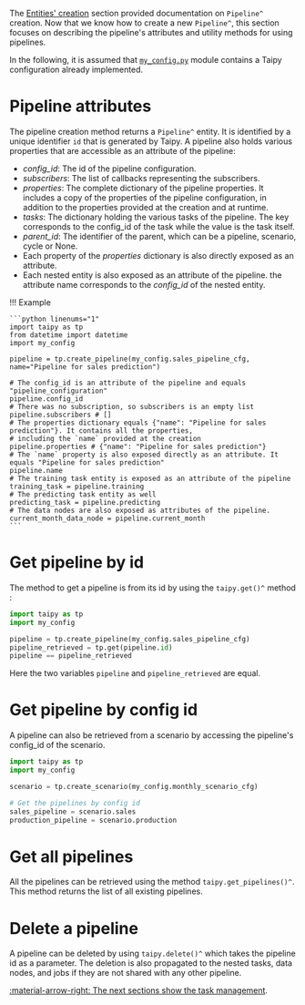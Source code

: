 The [Entities' creation](scenario-creation.md) section provided documentation on `Pipeline^` creation. Now that we know
how to create a new `Pipeline^`, this section focuses on describing the pipeline's attributes and utility methods for
using pipelines.

In the following, it is assumed that [`my_config.py`](../my_config.py) module contains a Taipy configuration
already implemented.

# Pipeline attributes

The pipeline creation method returns a `Pipeline^` entity. It is identified by a unique identifier `id` that
is generated by Taipy. A pipeline also holds various properties that are accessible as an attribute of the pipeline:

- _config_id_: The id of the pipeline configuration.
- _subscribers_: The list of callbacks representing the subscribers.
- _properties_: The complete dictionary of the pipeline properties. It includes a copy of the properties of
  the pipeline configuration, in addition to the properties provided at the creation and at runtime.
- _tasks_: The dictionary holding the various tasks of the pipeline. The key corresponds to the config_id of the
  task while the value is the task itself.
- _parent_id_: The identifier of the parent, which can be a pipeline, scenario, cycle or None.
- Each property of the _properties_ dictionary is also directly exposed as an attribute.
- Each nested entity is also exposed as an attribute of the pipeline. the attribute name corresponds to the
  *config_id* of the nested entity.

!!! Example

    ```python linenums="1"
    import taipy as tp
    from datetime import datetime
    import my_config

    pipeline = tp.create_pipeline(my_config.sales_pipeline_cfg, name="Pipeline for sales prediction")

    # The config_id is an attribute of the pipeline and equals "pipeline_configuration"
    pipeline.config_id
    # There was no subscription, so subscribers is an empty list
    pipeline.subscribers # []
    # The properties dictionary equals {"name": "Pipeline for sales prediction"}. It contains all the properties,
    # including the `name` provided at the creation
    pipeline.properties # {"name": "Pipeline for sales prediction"}
    # The `name` property is also exposed directly as an attribute. It equals "Pipeline for sales prediction"
    pipeline.name
    # The training task entity is exposed as an attribute of the pipeline
    training_task = pipeline.training
    # The predicting task entity as well
    predicting_task = pipeline.predicting
    # The data nodes are also exposed as attributes of the pipeline.
    current_month_data_node = pipeline.current_month
    ```

# Get pipeline by id

The method to get a pipeline is from its id by using the `taipy.get()^` method :

```python linenums="1"
import taipy as tp
import my_config

pipeline = tp.create_pipeline(my_config.sales_pipeline_cfg)
pipeline_retrieved = tp.get(pipeline.id)
pipeline == pipeline_retrieved
```

Here the two variables `pipeline` and `pipeline_retrieved` are equal.

# Get pipeline by config id

A pipeline can also be retrieved from a scenario by accessing the pipeline's config_id of the scenario.

```python linenums="1"
import taipy as tp
import my_config

scenario = tp.create_scenario(my_config.monthly_scenario_cfg)

# Get the pipelines by config id
sales_pipeline = scenario.sales
production_pipeline = scenario.production
```

# Get all pipelines

All the pipelines can be retrieved using the method `taipy.get_pipelines()^`. This method returns the list of all
existing pipelines.

# Delete a pipeline

A pipeline can be deleted by using `taipy.delete()^` which takes the pipeline id as a parameter. The deletion is
also propagated to the nested tasks, data nodes, and jobs if they are not shared with any other pipeline.

[:material-arrow-right: The next sections show the task management](task-mgt.md).
